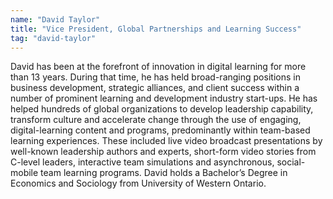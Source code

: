 ```yaml
---
name: "David Taylor"
title: "Vice President, Global Partnerships and Learning Success"
tag: "david-taylor"
---
```

<p>
  David has been at the forefront of innovation in digital learning for more than 13 years. During that time, he has held broad-ranging positions in business development, strategic alliances, and client success within a number of prominent learning and development industry start-ups. He has helped hundreds of global organizations to develop leadership capability, transform culture and accelerate change through the use of engaging, digital-learning content and programs, predominantly within team-based learning experiences. These included live video broadcast presentations by well-known leadership authors and experts, short-form video stories from C-level leaders, interactive team simulations and asynchronous, social-mobile team learning programs. David holds a Bachelor&rsquo;s Degree in Economics and Sociology from University of Western Ontario.
</p>
